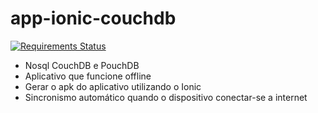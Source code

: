 # app-ionic-couchdb

[![Requirements Status](https://requires.io/github/Ricardolv/app-ionic-couchdb/requirements.svg?branch=master)](https://requires.io/github/Ricardolv/app-ionic-couchdb/requirements/?branch=master)


- Nosql CouchDB e PouchDB
- Aplicativo que funcione offline
- Gerar o apk do aplicativo utilizando o Ionic
- Sincronismo automático quando o dispositivo conectar-se a internet

